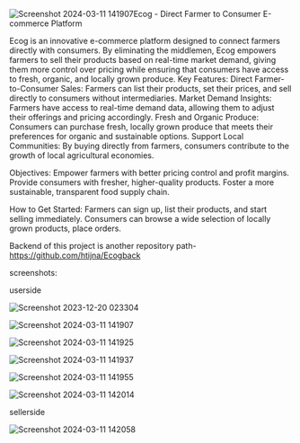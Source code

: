 ![Screenshot 2024-03-11 141907](https://github.com/user-attachments/assets/c29e266e-aed9-4da9-9abd-75b04c70bd05)Ecog - Direct Farmer to Consumer E-commerce Platform

Ecog is an innovative e-commerce platform designed to connect farmers directly with consumers. By eliminating the middlemen, Ecog empowers farmers to sell their products based on real-time market demand, giving them more control over pricing while ensuring that consumers have access to fresh, organic, and locally grown produce.
Key Features:
    Direct Farmer-to-Consumer Sales: Farmers can list their products, set their prices, and sell directly to consumers without intermediaries.
    Market Demand Insights: Farmers have access to real-time demand data, allowing them to adjust their offerings and pricing accordingly.
    Fresh and Organic Produce: Consumers can purchase fresh, locally grown produce that meets their preferences for organic and sustainable options.
    Support Local Communities: By buying directly from farmers, consumers contribute to the growth of local agricultural economies.

Objectives:
    Empower farmers with better pricing control and profit margins.
    Provide consumers with fresher, higher-quality products.
    Foster a more sustainable, transparent food supply chain.

How to Get Started:
    Farmers can sign up, list their products, and start selling immediately.
    Consumers can browse a wide selection of locally grown products, place orders.


Backend of this project is another repository  path- https://github.com/htijna/Ecogback


screenshots:

userside

![Screenshot 2023-12-20 023304](https://github.com/user-attachments/assets/6770e929-1cdc-48d9-b07a-42ee3b45a4ee)




![Screenshot 2024-03-11 141907](https://github.com/user-attachments/assets/0c85b263-4cbe-491c-b3e5-cac9af4c3402)


![Screenshot 2024-03-11 141925](https://github.com/user-attachments/assets/cb54f70b-adaf-4ae1-aa7b-e854f78e2829)

![Screenshot 2024-03-11 141937](https://github.com/user-attachments/assets/598e1d84-929b-4053-9470-71c809754514)

![Screenshot 2024-03-11 141955](https://github.com/user-attachments/assets/4beaa647-ed62-418b-8e76-0c879a84edd2)


![Screenshot 2024-03-11 142014](https://github.com/user-attachments/assets/4b501f1e-e6a5-4ad8-bcbe-8c4fe7b342eb)


sellerside

![Screenshot 2024-03-11 142058](https://github.com/user-attachments/assets/12f2ac35-2fb8-4a18-9678-0673b44d82aa)



